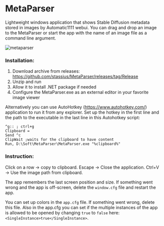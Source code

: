 # MetaParser
Lightweight windows application that shows Stable Diffusion metadata stored in images by Automatic1111 webui.
You can drag and drop an image to the MetaParser or start the app with the name of an image file as a command line argument.

![metaparser](https://user-images.githubusercontent.com/35260274/225276612-f551d713-0ffb-4c4d-82ab-3abdcbc46932.gif)


### Installation: 
1. Download archive from releases: https://github.com/stassius/MetaParser/releases/tag/Release
2. Unzip and run
3. Allow it to install .NET package if needed
4. Configure the MetaParser.exe as an external editor in your favorite image viewer

Alternatively you can use AutoHotkey (https://www.autohotkey.com/) application to run it from any explorer. Set up the hotkey in the first line and the path to the executable in the last line in this Autohotkey script:
```
^g:: ; ctrl+g
Clipboard =
Send ^c
ClipWait ;waits for the clipboard to have content
Run, D:\Soft\MetaParser\MetaParser.exe "%clipboard%"
```

### Instruction:
Click on a row -> copy to clipboard.
Escape -> Close the application.
Ctrl+V -> Use the image path from clipboard.

The app remembers the last screen position and size. If something went wrong and the app is off-screen, delete the `window.cfg` file and restart the app.

You can set up colors in the `app.cfg` file. If something went wrong, delete this file. Also in the app.cfg you can set if the multiple instances of the app is allowed to be opened by changing `true` to `false` here: `<SingleInstance>true</SingleInstance>`.
